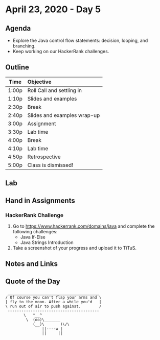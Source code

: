 # April 23, 2020 - Day 5

## Agenda

- Explore the Java control flow statements: decision, looping, and branching. 
- Keep working on our HackerRank challenges. 

## Outline

| Time   | Objective                        |
| -------|:---------------------------------|
| 1:00p  | Roll Call and settling in        |
| 1:10p  | Slides and examples              |
| 2:30p  | Break                            |
| 2:40p  | Slides and examples wrap-up      |
| 3:00p  | Assignment                       |
| 3:30p  | Lab time                         |
| 4:00p  | Break                            |
| 4:10p  | Lab time                         |
| 4:50p  | Retrospective                    |
| 5:00p  | Class is dismissed!              |


## Lab


## Hand in Assignments

### HackerRank Challenge

1. Go to https://www.hackerrank.com/domains/java and complete the following challenges: 
    - Java If-Else
    - Java Strings Introduction
2. Take a screenshot of your progress and upload it to TiTuS.


## Notes and Links




## Quote of the Day 

```
 ________________________________________
/ Of course you can't flap your arms and \
| fly to the moon. After a while you'd   |
\ run out of air to push against.        /
 ----------------------------------------
        \   ^__^
         \  (oo)\_______
            (__)\       )\/\
                ||----w |
                ||     ||

```
